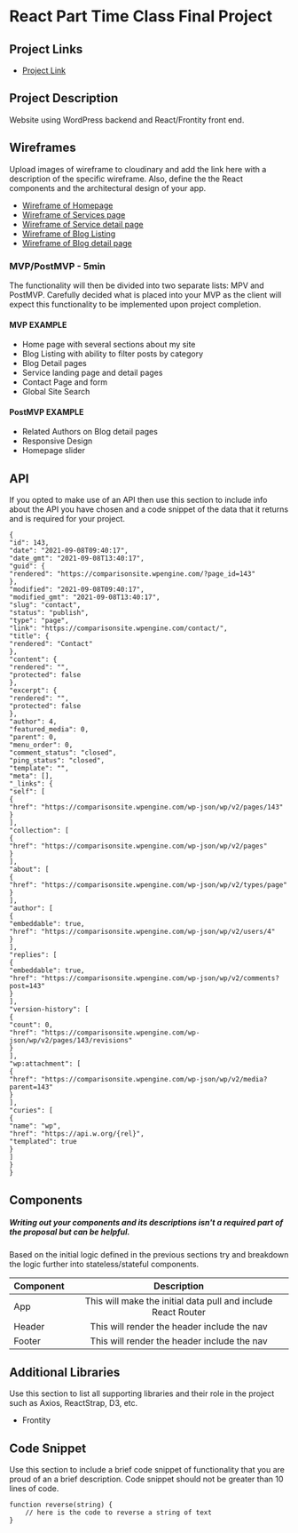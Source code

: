 # React Part Time Class Final Project

## Project Links

- [Project Link](https://github.com/lflannery/getheadless)

## Project Description

Website using WordPress backend and React/Frontity front end.


## Wireframes

Upload images of wireframe to cloudinary and add the link here with a description of the specific wireframe. Also, define the the React components and the architectural design of your app.

- [Wireframe of Homepage]()
- [Wireframe of Services page](https://www.screencast.com/t/6FWyoTsy)
- [Wireframe of Service detail page](https://www.screencast.com/t/MUyAH0SVAy3e)
- [Wireframe of Blog Listing](https://www.screencast.com/t/QHHqwZM6D)
- [Wireframe of Blog detail page](https://www.screencast.com/t/oa2MxpTHu)


### MVP/PostMVP - 5min

The functionality will then be divided into two separate lists: MPV and PostMVP.  Carefully decided what is placed into your MVP as the client will expect this functionality to be implemented upon project completion.  

#### MVP EXAMPLE
- Home page with several sections about my site
- Blog Listing with ability to filter posts by category
- Blog Detail pages  
- Service landing page and detail pages
- Contact Page and form
- Global Site Search

#### PostMVP EXAMPLE

- Related Authors on Blog detail pages
- Responsive Design
- Homepage slider

## API

If you opted to make use of an API then use this section to include info about the API you have chosen and a code snippet of the data that it returns and is required for your project. 


```
{
"id": 143,
"date": "2021-09-08T09:40:17",
"date_gmt": "2021-09-08T13:40:17",
"guid": {
"rendered": "https://comparisonsite.wpengine.com/?page_id=143"
},
"modified": "2021-09-08T09:40:17",
"modified_gmt": "2021-09-08T13:40:17",
"slug": "contact",
"status": "publish",
"type": "page",
"link": "https://comparisonsite.wpengine.com/contact/",
"title": {
"rendered": "Contact"
},
"content": {
"rendered": "",
"protected": false
},
"excerpt": {
"rendered": "",
"protected": false
},
"author": 4,
"featured_media": 0,
"parent": 0,
"menu_order": 0,
"comment_status": "closed",
"ping_status": "closed",
"template": "",
"meta": [],
"_links": {
"self": [
{
"href": "https://comparisonsite.wpengine.com/wp-json/wp/v2/pages/143"
}
],
"collection": [
{
"href": "https://comparisonsite.wpengine.com/wp-json/wp/v2/pages"
}
],
"about": [
{
"href": "https://comparisonsite.wpengine.com/wp-json/wp/v2/types/page"
}
],
"author": [
{
"embeddable": true,
"href": "https://comparisonsite.wpengine.com/wp-json/wp/v2/users/4"
}
],
"replies": [
{
"embeddable": true,
"href": "https://comparisonsite.wpengine.com/wp-json/wp/v2/comments?post=143"
}
],
"version-history": [
{
"count": 0,
"href": "https://comparisonsite.wpengine.com/wp-json/wp/v2/pages/143/revisions"
}
],
"wp:attachment": [
{
"href": "https://comparisonsite.wpengine.com/wp-json/wp/v2/media?parent=143"
}
],
"curies": [
{
"name": "wp",
"href": "https://api.w.org/{rel}",
"templated": true
}
]
}
}
```

## Components
##### Writing out your components and its descriptions isn't a required part of the proposal but can be helpful.

Based on the initial logic defined in the previous sections try and breakdown the logic further into stateless/stateful components. 

| Component | Description | 
| --- | :---: |  
| App | This will make the initial data pull and include React Router| 
| Header | This will render the header include the nav | 
| Footer | This will render the header include the nav | 


## Additional Libraries
 Use this section to list all supporting libraries and their role in the project such as Axios, ReactStrap, D3, etc. 
 
 - Frontity

## Code Snippet

Use this section to include a brief code snippet of functionality that you are proud of an a brief description.  Code snippet should not be greater than 10 lines of code. 

```
function reverse(string) {
	// here is the code to reverse a string of text
}
```
